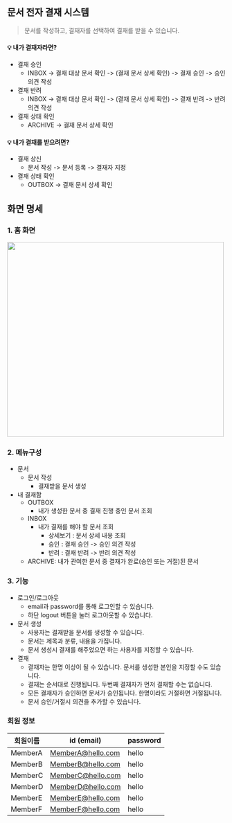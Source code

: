 ## 문서 전자 결재 시스템
> 문서를 작성하고, 결재자를 선택하여 결재를 받을 수 있습니다.


#### 💡 내가 결재자라면?
* 결재 승인
  * INBOX -> 결재 대상 문서 확인 -> (결재 문서 상세 확인) -> 결재 승인 -> 승인 의견 작성
* 결재 반려 
  * INBOX -> 결재 대상 문서 확인 -> (결재 문서 상세 확인) -> 결재 반려 -> 반려 의견 작성
* 결재 상태 확인
  * ARCHIVE -> 결재 문서 상세 확인


#### 💡 내가 결재를 받으려면?
* 결재 상신
  * 문서 작성  -> 문서 등록 -> 결재자 지정
* 결재 상태 확인
  * OUTBOX -> 결재 문서 상세 확인

## 화면 명세
### 1. 홈 화면 
<img src="https://user-images.githubusercontent.com/67534066/148018272-7f31d017-201b-4481-8b82-ed7945cd1c7c.png" width="500" height="450"/>

### 2. 메뉴구성
- 문서
  * 문서 작성
    * 결재받을 문서 생성
- 내 결재함
  * OUTBOX
    * 내가 생성한 문서 중 결재 진행 중인 문서 조회
  * INBOX
    * 내가 결재를 해야 할 문서 조회
      * 상세보기 : 문서 상세 내용 조회
      * 승인 : 결재 승인 -> 승인 의견 작성
      * 반려 : 결재 반려 -> 반려 의견 작성
  * ARCHIVE: 내가 관여한 문서 중 결재가 완료(승인 또는 거절)된 문서
 
### 3. 기능
- 로그인/로그아웃
  * email과 password를 통해 로그인할 수 있습니다.
  * 하단 logout 버튼을 눌러 로그아웃할 수 있습니다.
- 문서 생성
  * 사용자는 결재받을 문서를 생성할 수 있습니다.
  * 문서는 제목과 분류, 내용을 가집니다.
  * 문서 생성시 결재를 해주었으면 하는 사용자를 지정할 수 있습니다.
- 결재
  * 결재자는 한명 이상이 될 수 있습니다. 문서를 생성한 본인을 지정할 수도 있습니다.
  * 결재는 순서대로 진행됩니다. 두번째 결재자가 먼저 결재할 수는 없습니다.
  * 모든 결재자가 승인하면 문서가 승인됩니다. 한명이라도 거절하면 거절됩니다.
  * 문서 승인/거절시 의견을 추가할 수 있습니다.

### 회원 정보
|회원이름|id (email)|password|
|------|---|---|
|MemberA|MemberA@hello.com|hello|
|MemberB|MemberB@hello.com|hello|
|MemberC|MemberC@hello.com|hello|
|MemberD|MemberD@hello.com|hello|
|MemberE|MemberE@hello.com|hello|
|MemberF|MemberF@hello.com|hello|
